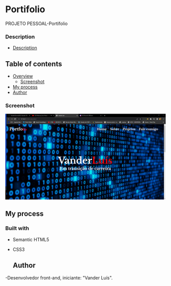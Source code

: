 # Portifolio
PROJETO PESSOAL-Portifolio 
### Description
- [Description](#description)

## Table of contents
- [Overview](#overview)
  - [Screenshot](#screenshot)
 - [My process](#my-process)
- [Author](#author)

### Screenshot
![](./img1/portfolio.png)

## My process

### Built with
- Semantic HTML5
- CSS3

  ## Author 
-Desenvolvedor front-and, iniciante: "Vander Luís".
